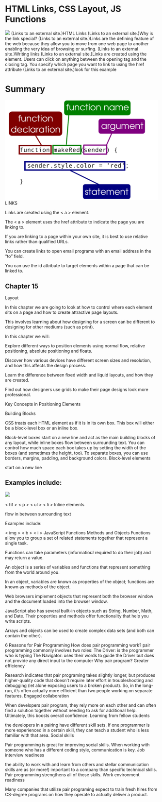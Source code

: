 # HTML Links, CSS Layout, JS Functions
![](https://cdn.codecoda.com/themes/user/site/default/asset/img/blog/CSS-layout-1.png)
 (Links to an external site.)HTML Links
 (Links to an external site.)Why is the link special?
 (Links to an external site.)Links are the defining feature of the web because they allow you to move from one web page to another enabling the very idea of browsing or surfing.
 (Links to an external site.)Writing links
 (Links to an external site.)Links are created using the  element. Users can click on anything between the opening  tag and the closing  tag. You specify which page you want to link to using the href attribute
 (Links to an external site.)look for this example

 # Summary
 ![](https://raw.githubusercontent.com/learn-co-curriculum/cssi-2.3-functions/master/images/functions.png)
LINKS

Links are created using the < a > element.

The < a > element uses the href attribute to indicate the page you are linking to.

If you are linking to a page within your own site, it is best to use relative links rather than qualified URLs.

You can create links to open email programs with an email address in the “to” field.

You can use the id attribute to target elements within a page that can be linked to.

## Chapter 15

Layout

In this chapter we are going to look at how to control where each element sits on a page and how to create attractive page layouts.

This involves learning about how designing for a screen can be different to designing for other mediums (such as print).

In this chapter we will:

Explore different ways to position elements using normal flow, relative positioning, absolute positioning and floats.

Discover how various devices have different screen sizes and resolution, and how this affects the design process.

Learn the difference between fixed width and liquid layouts, and how they are created.

Find out how designers use grids to make their page designs look more professional.

Key Concepts in Positioning Elements

Building Blocks

CSS treats each HTML element as if it is in its own box. This box will either be a block-level box or an inline box.

Block-level boxes start on a new line and act as the main building blocks of any layout, while inline boxes flow between surrounding text. You can control how much space each box takes up by setting the width of the boxes (and sometimes the height, too). To separate boxes, you can use borders, margins, padding, and background colors.
Block-level elements

start on a new line

## Examples include:
![](https://www.computerhope.com/jargon/h/html-tag.gif)

< h1 > < p > < ul > < li >
Inline elements

flow in between surrounding text

Examples include:

< img > < b > < i >
JavaScript
Functions Methods and Objects
Functions allow you to group a set of related
statements together that represent a single task.

Functions can take parameters (informatiorJ required
to do their job) and may return a value.

An object is a series of variables and functions that
represent something from the world around you.

In an object, variables are known as properties of the
object; functions are known as methods of the object.

Web browsers implement objects that represent both
the browser window and the document loaded into the
browser window.

JavaScript also has several built-in objects such as
String, Number, Math, and Date. Their properties and
methods offer functionality that help you write scripts.

Arrays and objects can be used to create complex data
sets (and both can contain the other).

6 Reasons for Pair Programming
How does pair programming work?
pair programming commonly involves two roles:
The Driver: is the programmer who is typing
The Navigator: uses their words to guide the Driver but does not provide any direct input to the computer
Why pair program?
Greater efficiency

Research indicates that pair programing takes slightly longer, but produces higher-quality code that doesn’t require later effort in troubleshooting and debugging (let alone exposing users to a broken product). So, in the long-run, it’s often actually more efficient than two people working on separate features.
Engaged collaboration

When developers pair program, they rely more on each other and can often find a solution together without needing to ask for additional help. Ultimately, this boosts overall confidence.
Learning from fellow students

the developers in a pairing have different skill sets. If one programmer is more experienced in a certain skill, they can teach a student who is less familiar with that area.
Social skills

Pair programming is great for improving social skills. When working with someone who has a different coding style, communication is key.
Job interview readiness

the ability to work with and learn from others and stellar communication skills are as (or more!) important to a company than specific technical skills. Pair programming strengthens all of those skills.
Work environment readiness

Many companies that utilize pair programing expect to train fresh hires from CS-degree programs on how they operate to actually deliver a product.